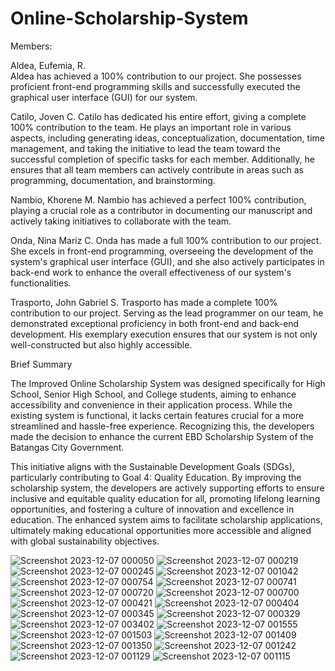 # Online-Scholarship-System

Members:

Aldea, Eufemia, R.  
Aldea has achieved a 100% contribution to our project. She possesses proficient front-end programming skills and successfully executed 
the graphical user interface (GUI) for our system.   
 
Catilo, Joven C. 
Catilo has dedicated his entire effort, giving a complete 100% contribution to the team. He plays an important role in various aspects, 
including generating ideas, conceptualization, documentation, time management, and taking the initiative to lead the team toward the successful 
completion of specific tasks for each member. Additionally, he ensures that all team members can actively contribute in areas such as programming, 
documentation, and brainstorming.

Nambio, Khorene M. 
Nambio has achieved a perfect 100% contribution, playing a crucial role as a contributor in documenting our manuscript and actively taking 
initiatives to collaborate with the team.

Onda, Nina Mariz C.
Onda has made a full 100% contribution to our project. She excels in front-end programming, overseeing the development of the system's graphical 
user interface (GUI), and she also actively participates in back-end work to enhance the overall effectiveness of our system's functionalities.

Trasporto, John Gabriel S. 
Trasporto has made a complete 100% contribution to our project. Serving as the lead programmer on our team, he demonstrated exceptional 
proficiency in both front-end and back-end development. His exemplary execution ensures that our system is not only well-constructed but also highly accessible.


Brief Summary

The Improved Online Scholarship System was designed specifically for High School, Senior High School, and College students, aiming to enhance 
accessibility and convenience in their application process. While the existing system is functional, it lacks certain features crucial for a 
more streamlined and hassle-free experience. Recognizing this, the developers made the decision to enhance the current EBD Scholarship System 
of the Batangas City Government.

This initiative aligns with the Sustainable Development Goals (SDGs), particularly contributing to Goal 4: Quality Education. By improving 
the scholarship system, the developers are actively supporting efforts to ensure inclusive and equitable quality education for all, promoting 
lifelong learning opportunities, and fostering a culture of innovation and excellence in education. The enhanced system aims to facilitate 
scholarship applications, ultimately making educational opportunities more accessible and aligned with global sustainability objectives.





![Screenshot 2023-12-07 000050](https://github.com/NinaMariz/Online-Scholarship-System/assets/149125304/98cecc04-1ade-4364-86f7-80eb99c1f6dd)
![Screenshot 2023-12-07 000219](https://github.com/NinaMariz/Online-Scholarship-System/assets/149125304/9eb99245-a0c9-4876-9aec-903f0ce222ab)
![Screenshot 2023-12-07 000245](https://github.com/NinaMariz/Online-Scholarship-System/assets/149125304/9d6ab18d-c5be-4eeb-b9e5-843b362c9420)
![Screenshot 2023-12-07 001042](https://github.com/NinaMariz/Online-Scholarship-System/assets/149125304/774036e7-6bff-4db4-8f5c-81a37bdb0899)
![Screenshot 2023-12-07 000754](https://github.com/NinaMariz/Online-Scholarship-System/assets/149125304/39fb4343-6736-4c2c-8cf7-bb8a9545cd45)
![Screenshot 2023-12-07 000741](https://github.com/NinaMariz/Online-Scholarship-System/assets/149125304/0846713b-c7ca-4076-b267-1426b310d607)
![Screenshot 2023-12-07 000720](https://github.com/NinaMariz/Online-Scholarship-System/assets/149125304/86fc0bb4-d84e-4e4c-9526-b1cab154f435)
![Screenshot 2023-12-07 000700](https://github.com/NinaMariz/Online-Scholarship-System/assets/149125304/c20944f7-faab-4900-90aa-9347cf2322ad)
![Screenshot 2023-12-07 000421](https://github.com/NinaMariz/Online-Scholarship-System/assets/149125304/a0ac5c93-8db4-443c-999e-5ac4e9ce7f81)
![Screenshot 2023-12-07 000404](https://github.com/NinaMariz/Online-Scholarship-System/assets/149125304/419fe9a5-4b2f-44d1-b34d-ffb159d2bdca)
![Screenshot 2023-12-07 000345](https://github.com/NinaMariz/Online-Scholarship-System/assets/149125304/355eb0b8-f531-4173-96c8-74d68af4df61)
![Screenshot 2023-12-07 000329](https://github.com/NinaMariz/Online-Scholarship-System/assets/149125304/3e969392-6f96-44b9-8239-72a35626caee)
![Screenshot 2023-12-07 003402](https://github.com/NinaMariz/Online-Scholarship-System/assets/149125304/1ae85a30-35e8-44bb-88da-73ea0f6ca664)
![Screenshot 2023-12-07 001555](https://github.com/NinaMariz/Online-Scholarship-System/assets/149125304/35a5db87-3bfe-4be9-a0d7-38ef8bc91249)
![Screenshot 2023-12-07 001503](https://github.com/NinaMariz/Online-Scholarship-System/assets/149125304/1318bffc-7792-436f-96a8-27962d4b7c77)
![Screenshot 2023-12-07 001409](https://github.com/NinaMariz/Online-Scholarship-System/assets/149125304/d502349b-f6e7-4ac2-9292-83081dc2964a)
![Screenshot 2023-12-07 001350](https://github.com/NinaMariz/Online-Scholarship-System/assets/149125304/506331c2-8359-4d09-8ad5-c588697506ff)
![Screenshot 2023-12-07 001242](https://github.com/NinaMariz/Online-Scholarship-System/assets/149125304/b9dd6248-be1a-41ec-a010-379ff391f038)
![Screenshot 2023-12-07 001129](https://github.com/NinaMariz/Online-Scholarship-System/assets/149125304/eef6c3f0-c72a-4845-bc0f-f930e13aa996)
![Screenshot 2023-12-07 001115](https://github.com/NinaMariz/Online-Scholarship-System/assets/149125304/139b37e6-bd93-4bc7-8d58-e787988d607f)



